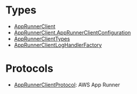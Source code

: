 # Types

  - [AppRunnerClient](/aws-sdk-swift/reference/0.x/AWSAppRunner/AppRunnerClient)
  - [AppRunnerClient.AppRunnerClientConfiguration](/aws-sdk-swift/reference/0.x/AWSAppRunner/AppRunnerClient_AppRunnerClientConfiguration)
  - [AppRunnerClientTypes](/aws-sdk-swift/reference/0.x/AWSAppRunner/AppRunnerClientTypes)
  - [AppRunnerClientLogHandlerFactory](/aws-sdk-swift/reference/0.x/AWSAppRunner/AppRunnerClientLogHandlerFactory)

# Protocols

  - [AppRunnerClientProtocol](/aws-sdk-swift/reference/0.x/AWSAppRunner/AppRunnerClientProtocol):
    <fullname>AWS App Runner</fullname>
